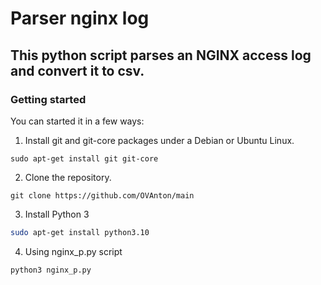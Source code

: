 # Parser nginx log
## This python script parses an NGINX access log and convert it to csv.
### Getting started
You can started it in a few ways:
1. Install git and git-core packages under a Debian or Ubuntu Linux.
```git
sudo apt-get install git git-core
```
2. Clone the repository.
```git
git clone https://github.com/OVAnton/main
```
3. Install Python 3
```bash
sudo apt-get install python3.10
```
4. Using nginx_p.py script
```bash
python3 nginx_p.py
```
